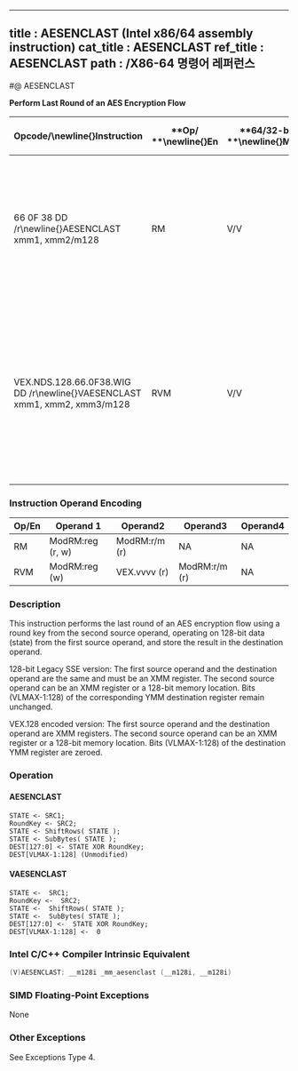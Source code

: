 ----------------------------
title : AESENCLAST (Intel x86/64 assembly instruction)
cat_title : AESENCLAST
ref_title : AESENCLAST
path : /X86-64 명령어 레퍼런스
----------------------------
#@ AESENCLAST

**Perform Last Round of an AES Encryption Flow**

|**Opcode/**\newline{}**Instruction**|**Op/ **\newline{}**En**|**64/32-bit **\newline{}**Mode**|**CPUID **\newline{}**Feature **\newline{}**Flag**|**Description**|
|------------------------------------|------------------------|--------------------------------|--------------------------------------------------|---------------|
|66 0F 38 DD /r\newline{}AESENCLAST xmm1, xmm2/m128|RM|V/V|AES|Perform the last round of an AES encryption flow, operating on a 128-bit data (state) from xmm1 with a 128-bit round key from xmm2/m128.|
|VEX.NDS.128.66.0F38.WIG DD /r\newline{}VAESENCLAST xmm1, xmm2, xmm3/m128|RVM|V/V|Both AES andAVX flags|Perform the last round of an AES encryption flow, operating on a 128-bit data (state) from xmm2 with a 128 bit round key from xmm3/m128; store the result in xmm1.|
### Instruction Operand Encoding


|Op/En|Operand 1|Operand2|Operand3|Operand4|
|-----|---------|--------|--------|--------|
|RM|ModRM:reg (r, w)|ModRM:r/m (r)|NA|NA|
|RVM|ModRM:reg (w)|VEX.vvvv (r)|ModRM:r/m (r)|NA|
### Description


This instruction performs the last round of an AES encryption flow using a round key from the second source operand, operating on 128-bit data (state) from the first source operand, and store the result in the destination operand. 

128-bit Legacy SSE version: The first source operand and the destination operand are the same and must be an XMM register. The second source operand can be an XMM register or a 128-bit memory location. Bits (VLMAX-1:128) of the corresponding YMM destination register remain unchanged.

VEX.128 encoded version: The first source operand and the destination operand are XMM registers. The second source operand can be an XMM register or a 128-bit memory location. Bits (VLMAX-1:128) of the destination YMM register are zeroed.


### Operation
#### AESENCLAST 
```info-verb
STATE <- SRC1;
RoundKey <- SRC2;
STATE <- ShiftRows( STATE );
STATE <- SubBytes( STATE );
DEST[127:0] <- STATE XOR RoundKey;
DEST[VLMAX-1:128] (Unmodified)
```
#### VAESENCLAST 
```info-verb
STATE <-   SRC1;
RoundKey  <-  SRC2;
STATE <-   ShiftRows( STATE );
STATE <-   SubBytes( STATE );
DEST[127:0]  <-  STATE XOR RoundKey;
DEST[VLMAX-1:128]  <-  0
```

### Intel C/C++ Compiler Intrinsic Equivalent

```cpp
(V)AESENCLAST: __m128i _mm_aesenclast (__m128i, __m128i)
```
### SIMD Floating-Point Exceptions


None

### Other Exceptions


See Exceptions Type 4.

